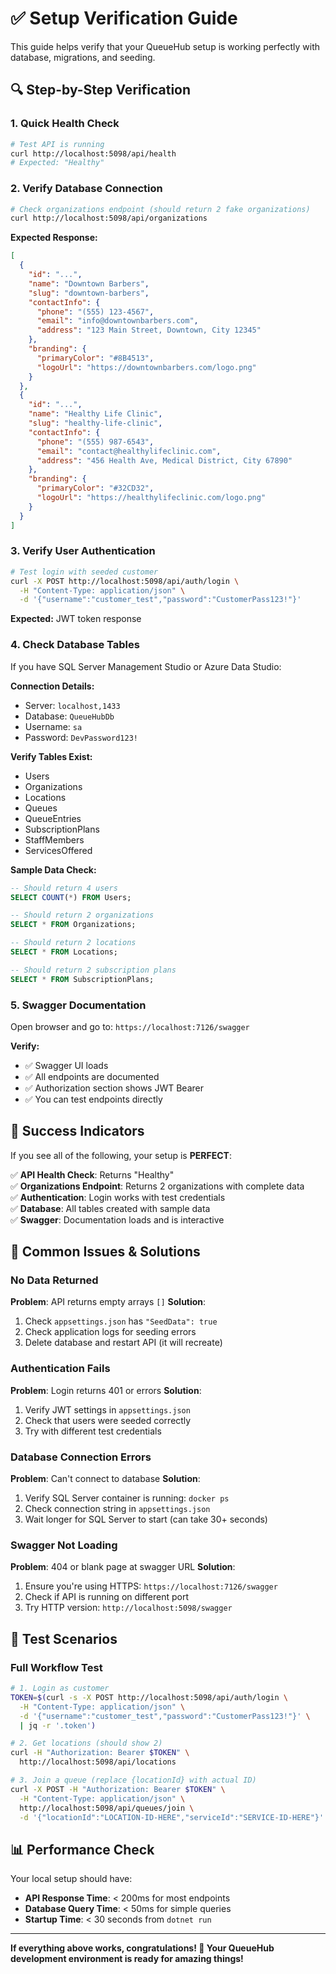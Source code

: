 # ✅ Setup Verification Guide

This guide helps verify that your QueueHub setup is working perfectly with database, migrations, and seeding.

## 🔍 Step-by-Step Verification

### 1. Quick Health Check
```bash
# Test API is running
curl http://localhost:5098/api/health
# Expected: "Healthy"
```

### 2. Verify Database Connection
```bash
# Check organizations endpoint (should return 2 fake organizations)
curl http://localhost:5098/api/organizations
```

**Expected Response:**
```json
[
  {
    "id": "...",
    "name": "Downtown Barbers",
    "slug": "downtown-barbers",
    "contactInfo": {
      "phone": "(555) 123-4567",
      "email": "info@downtownbarbers.com",
      "address": "123 Main Street, Downtown, City 12345"
    },
    "branding": {
      "primaryColor": "#8B4513",
      "logoUrl": "https://downtownbarbers.com/logo.png"
    }
  },
  {
    "id": "...",
    "name": "Healthy Life Clinic",
    "slug": "healthy-life-clinic",
    "contactInfo": {
      "phone": "(555) 987-6543",
      "email": "contact@healthylifeclinic.com",
      "address": "456 Health Ave, Medical District, City 67890"
    },
    "branding": {
      "primaryColor": "#32CD32",
      "logoUrl": "https://healthylifeclinic.com/logo.png"
    }
  }
]
```

### 3. Verify User Authentication
```bash
# Test login with seeded customer
curl -X POST http://localhost:5098/api/auth/login \
  -H "Content-Type: application/json" \
  -d '{"username":"customer_test","password":"CustomerPass123!"}'
```

**Expected:** JWT token response

### 4. Check Database Tables
If you have SQL Server Management Studio or Azure Data Studio:

**Connection Details:**
- Server: `localhost,1433`
- Database: `QueueHubDb`
- Username: `sa`
- Password: `DevPassword123!`

**Verify Tables Exist:**
- Users
- Organizations
- Locations
- Queues
- QueueEntries
- SubscriptionPlans
- StaffMembers
- ServicesOffered

**Sample Data Check:**
```sql
-- Should return 4 users
SELECT COUNT(*) FROM Users;

-- Should return 2 organizations
SELECT * FROM Organizations;

-- Should return 2 locations
SELECT * FROM Locations;

-- Should return 2 subscription plans
SELECT * FROM SubscriptionPlans;
```

### 5. Swagger Documentation
Open browser and go to: `https://localhost:7126/swagger`

**Verify:**
- ✅ Swagger UI loads
- ✅ All endpoints are documented
- ✅ Authorization section shows JWT Bearer
- ✅ You can test endpoints directly

## 🎉 Success Indicators

If you see all of the following, your setup is **PERFECT**:

✅ **API Health Check**: Returns "Healthy"  
✅ **Organizations Endpoint**: Returns 2 organizations with complete data  
✅ **Authentication**: Login works with test credentials  
✅ **Database**: All tables created with sample data  
✅ **Swagger**: Documentation loads and is interactive  

## 🚨 Common Issues & Solutions

### No Data Returned
**Problem**: API returns empty arrays `[]`
**Solution**: 
1. Check `appsettings.json` has `"SeedData": true`
2. Check application logs for seeding errors
3. Delete database and restart API (it will recreate)

### Authentication Fails
**Problem**: Login returns 401 or errors
**Solution**:
1. Verify JWT settings in `appsettings.json`
2. Check that users were seeded correctly
3. Try with different test credentials

### Database Connection Errors
**Problem**: Can't connect to database
**Solution**:
1. Verify SQL Server container is running: `docker ps`
2. Check connection string in `appsettings.json`
3. Wait longer for SQL Server to start (can take 30+ seconds)

### Swagger Not Loading
**Problem**: 404 or blank page at swagger URL
**Solution**:
1. Ensure you're using HTTPS: `https://localhost:7126/swagger`
2. Check if API is running on different port
3. Try HTTP version: `http://localhost:5098/swagger`

## 🎯 Test Scenarios

### Full Workflow Test
```bash
# 1. Login as customer
TOKEN=$(curl -s -X POST http://localhost:5098/api/auth/login \
  -H "Content-Type: application/json" \
  -d '{"username":"customer_test","password":"CustomerPass123!"}' \
  | jq -r '.token')

# 2. Get locations (should show 2)
curl -H "Authorization: Bearer $TOKEN" \
  http://localhost:5098/api/locations

# 3. Join a queue (replace {locationId} with actual ID)
curl -X POST -H "Authorization: Bearer $TOKEN" \
  -H "Content-Type: application/json" \
  http://localhost:5098/api/queues/join \
  -d '{"locationId":"LOCATION-ID-HERE","serviceId":"SERVICE-ID-HERE"}'
```

## 📊 Performance Check

Your local setup should have:
- **API Response Time**: < 200ms for most endpoints
- **Database Query Time**: < 50ms for simple queries
- **Startup Time**: < 30 seconds from `dotnet run`

---

**If everything above works, congratulations! 🎉 Your QueueHub development environment is ready for amazing things!** 